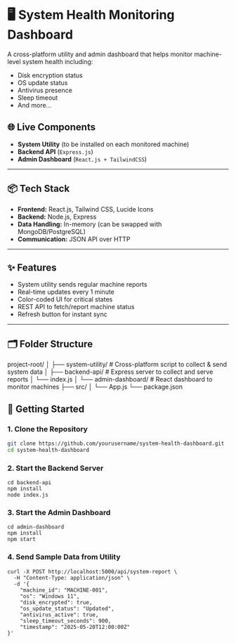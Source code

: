 # 🖥️ System Health Monitoring Dashboard

A cross-platform utility and admin dashboard that helps monitor machine-level system health including:
- Disk encryption status
- OS update status
- Antivirus presence
- Sleep timeout
- And more...

## 🌐 Live Components

- **System Utility** (to be installed on each monitored machine)
- **Backend API** (`Express.js`)
- **Admin Dashboard** (`React.js + TailwindCSS`)

---

## 📦 Tech Stack

- **Frontend:** React.js, Tailwind CSS, Lucide Icons
- **Backend:** Node.js, Express
- **Data Handling:** In-memory (can be swapped with MongoDB/PostgreSQL)
- **Communication:** JSON API over HTTP

---

## ✨ Features

- System utility sends regular machine reports
- Real-time updates every 1 minute
- Color-coded UI for critical states
- REST API to fetch/report machine status
- Refresh button for instant sync

---

## 🗂️ Folder Structure

project-root/
│
├── system-utility/ # Cross-platform script to collect & send system data
│
├── backend-api/ # Express server to collect and serve reports
│ └── index.js
│
└── admin-dashboard/ # React dashboard to monitor machines
├── src/
│ └── App.js
└── package.json


## 🚀 Getting Started

### 1. Clone the Repository

```bash
git clone https://github.com/yourusername/system-health-dashboard.git
cd system-health-dashboard
```
### 2. Start the Backend Server
```
cd backend-api
npm install
node index.js
```
### 3. Start the Admin Dashboard
```
cd admin-dashboard
npm install
npm start
```
### 4. Send Sample Data from Utility
```
curl -X POST http://localhost:5000/api/system-report \
  -H "Content-Type: application/json" \
  -d '{
    "machine_id": "MACHINE-001",
    "os": "Windows 11",
    "disk_encrypted": true,
    "os_update_status": "Updated",
    "antivirus_active": true,
    "sleep_timeout_seconds": 900,
    "timestamp": "2025-05-20T12:00:00Z"
}'
```
